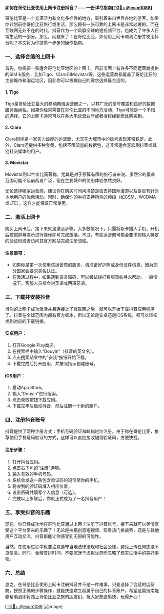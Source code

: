 **如何在哥伦比亚使用上网卡注册抖音？——一份详尽指南[[TG💪+ @esim1088](https://t.me/s/esim1088)]**

哥伦比亚是一个充满活力和文化多样性的地方，吸引着来自世界各地的游客。如果你计划前往哥伦比亚旅行或生活，那么拥有一张可靠的上网卡是非常必要的。而在互联网无处不在的时代，抖音作为一个风靡全球的短视频平台，也成为了许多人日常生活的一部分。那么，问题来了：在哥伦比亚，如何用上网卡顺利注册并使用抖音呢？本文将为你提供一步步的操作指南。

### 一、选择合适的上网卡

首先，你需要一张适合哥伦比亚地区的上网卡。目前市面上有许多不同运营商提供的SIM卡服务，比如Tigo、Claro和Movistar等。这些运营商都覆盖了哥伦比亚的主要城市和偏远地区，因此你可以根据自己的需求选择最合适的。

#### 1. Tigo
Tigo是哥伦比亚最大的移动网络运营商之一，以其广泛的信号覆盖和良好的数据服务而闻名。如果你经常需要在哥伦比亚的不同地方活动，Tigo可能是一个不错的选择。它的上网卡通常可以在各大电信营业厅或者授权经销商处购买到。

#### 2. Claro
Claro同样是一家实力雄厚的运营商，尤其在大城市中的信号表现非常稳定。此外，Claro还提供多种套餐，包括不限流量的数据包，这非常适合喜欢刷抖音或其他社交媒体的用户。

#### 3. Movistar
Movistar则以性价比高著称，尤其是对于预算有限的旅行者来说。虽然它的覆盖范围可能不及前两者广泛，但在主要城市的使用体验依然良好。

无论选择哪家运营商，建议你在购买时询问清楚是否支持国际漫游以及是否有针对本地用户的优惠活动。同时，确保你的手机支持所需的频段（如GSM、WCDMA或LTE），这样才能保证正常使用。

### 二、激活上网卡

购买上网卡后，接下来就是激活步骤。大多数情况下，只需将新卡插入手机，开机后按照屏幕提示进行操作即可完成激活。不过，有些运营商可能会要求你输入特定的验证码或者访问其官方网站完成注册流程。

#### 注意事项：
- 如果你是第一次使用该运营商的服务，请准备好护照或身份证件信息，因为部分国家会要求实名认证。
- 在激活过程中，如果遇到语言障碍，可以尝试拨打客服热线寻求帮助。一般情况下，客服人员都会讲英语或西班牙语。

### 三、下载并安装抖音

当你的上网卡成功激活并且连接上了互联网之后，就可以开始下载抖音应用程序了。抖音在全球范围内都有官方版本，所以无论是安卓还是iOS系统，都可以轻松找到对应的下载链接。

#### 安卓用户：
1. 打开Google Play商店。
2. 在搜索栏中输入“Douyin”（抖音的英文名）。
3. 点击搜索结果中的“安装”按钮开始下载。
4. 下载完成后打开应用，并按照指示创建账号。

#### iOS用户：
1. 启动App Store。
2. 输入“Douyin”进行搜索。
3. 点击获取按钮下载应用。
4. 下载完毕后启动抖音，然后注册一个新的账户。

### 四、注册抖音账号

抖音提供了两种注册方式：手机号码验证和邮箱地址注册。由于你在哥伦比亚，推荐使用手机号码验证的方式，这样可以直接接收短信验证码，方便快捷。

#### 注册步骤：
1. 打开抖音应用。
2. 点击右下角的“注册”选项。
3. 输入有效的手机号码。
4. 系统会发送一条包含验证码的短信至你的手机。
5. 将收到的验证码填入相应位置。
6. 设置密码并填写个人信息（可选）。
7. 完成以上步骤后，你就正式成为了一名抖音用户！

### 五、享受抖音的乐趣

现在，你已经成功地在哥伦比亚通过上网卡注册了抖音账号，接下来就可以尽情享受这个平台带来的乐趣了！无论是拍摄创意短视频、观看热门挑战赛，还是与其他用户互动交流，抖音都能让你感受到无限的可能性。

当然，在使用过程中也要注意遵守当地法律法规和社会公德，避免上传任何违法不良信息。同时，合理安排时间，不要沉迷于虚拟世界而忽略了现实生活中的美好事物。

### 六、总结

总之，在哥伦比亚使用上网卡注册抖音并不是一件难事。只要选择了合适的运营商，按照正确的步骤操作，就能快速建立起属于自己的抖音账户。希望这篇指南能够帮助到即将踏上哥伦比亚之旅的朋友们，祝大家旅途愉快，玩得开心！

[[TG💪+ @esim1088](https://t.me/s/esim1088) ![Image](https://i.postimg.cc/4NQfJmqS/Snipaste-2025-05-13-00-14-12.png)]